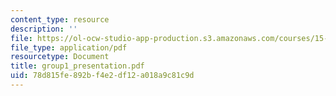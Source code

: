 ```yaml
---
content_type: resource
description: ''
file: https://ol-ocw-studio-app-production.s3.amazonaws.com/courses/15-066j-system-optimization-and-analysis-for-manufacturing-summer-2003/78d815fe892bf4e2df12a018a9c81c9d_group1_presentation.pdf
file_type: application/pdf
resourcetype: Document
title: group1_presentation.pdf
uid: 78d815fe-892b-f4e2-df12-a018a9c81c9d
---
```

